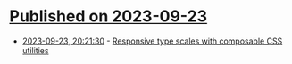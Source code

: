 # [Published on 2023-09-23](index.md)

* [2023-09-23, 20:21:30](https://lobste.rs/s/mevzed/responsive_type_scales_with_composable) - [Responsive type scales with composable CSS utilities](https://tobiasahlin.com/blog/responsive-fluid-css-type-scales/)

